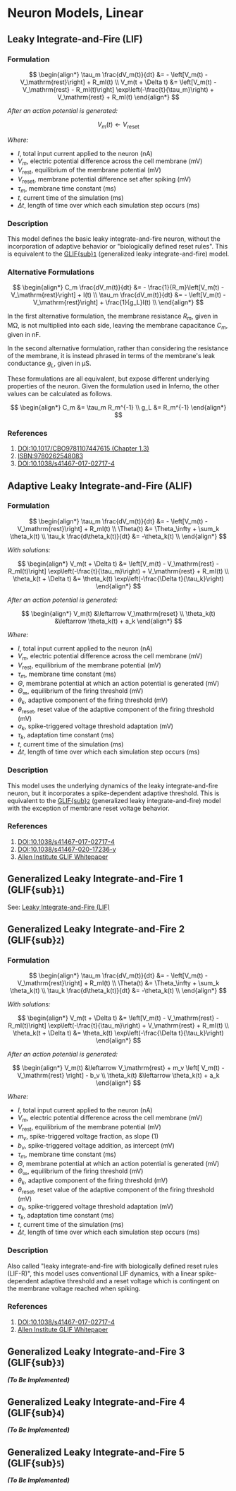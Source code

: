 # Neuron Models, Linear

## Leaky Integrate-and-Fire (LIF)
### Formulation
$$
\begin{align*}
    \tau_m \frac{dV_m(t)}{dt} &= - \left[V_m(t) - V_\mathrm{rest}\right] + R_mI(t) \\
    V_m(t + \Delta t) &= \left[V_m(t) - V_\mathrm{rest} - R_mI(t)\right] \exp\left(-\frac{t}{\tau_m}\right) + V_\mathrm{rest} + R_mI(t)
\end{align*}
$$

*After an action potential is generated:*

$$V_m(t) \leftarrow V_\mathrm{reset}$$

*Where:*
- $I$, total input current applied to the neuron $(\mathrm{nA})$
- $V_m$, electric potential difference across the cell membrane $(\mathrm{mV})$
- $V_\mathrm{rest}$, equilibrium of the membrane potential $(\mathrm{mV})$
- $V_\mathrm{reset}$, membrane potential difference set after spiking $(\mathrm{mV})$
- $\tau_m$, membrane time constant $(\mathrm{ms})$
- $t$, current time of the simulation $(\mathrm{ms})$
- $\Delta t$, length of time over which each simulation step occurs $(\mathrm{ms})$

### Description
This model defines the basic leaky integrate-and-fire neuron, without the incorporation of adaptive behavior or "biologically defined reset rules". This is equivalent to the [GLIF{sub}`1`](https://www.nature.com/articles/s41467-017-02717-4) (generalized leaky integrate-and-fire) model.

### Alternative Formulations
$$
\begin{align*}
C_m \frac{dV_m(t)}{dt} &= - \frac{1}{R_m}\left[V_m(t) - V_\mathrm{rest}\right] + I(t) \\
\tau_m \frac{dV_m(t)}{dt} &= - \left[V_m(t) - V_\mathrm{rest}\right] + \frac{1}{g_L}I(t) \\
\end{align*}
$$

In the first alternative formulation, the membrane resistance $R_m$, given in $\mathrm{M\Omega}$, is not multiplied into each side, leaving the membrane capacitance $C_m$, given in $\mathrm{nF}$.

In the second alternative formulation, rather than considering the resistance of the membrane, it is instead phrased in terms of the membrane's leak conductance $g_L$, given in $\mathrm{\mu S}$.

These formulations are all equivalent, but expose different underlying properties of the neuron. Given the formulation used in Inferno, the other values can be calculated as follows.

$$
\begin{align*}
    C_m &= \tau_m R_m^{-1} \\
    g_L &= R_m^{-1}
\end{align*}
$$

### References
1. [DOI:10.1017/CBO9781107447615 (Chapter 1.3)](https://neuronaldynamics.epfl.ch/online/Ch1.S3.html)
2. [ISBN:9780262548083](https://github.com/RobertRosenbaum/ModelingNeuralCircuits/blob/main/ModelingNeuralCircuits.pdf)
3. [DOI:10.1038/s41467-017-02717-4](https://www.nature.com/articles/s41467-017-02717-4)

## Adaptive Leaky Integrate-and-Fire (ALIF)
### Formulation
$$
\begin{align*}
    \tau_m \frac{dV_m(t)}{dt} &= - \left[V_m(t) - V_\mathrm{rest}\right] + R_mI(t) \\
    \Theta(t) &= \Theta_\infty + \sum_k \theta_k(t) \\
    \tau_k \frac{d\theta_k(t)}{dt} &= -\theta_k(t) \\
\end{align*}
$$

*With solutions:*

$$
\begin{align*}
    V_m(t + \Delta t) &= \left[V_m(t) - V_\mathrm{rest} - R_mI(t)\right] \exp\left(-\frac{t}{\tau_m}\right) + V_\mathrm{rest} + R_mI(t) \\
    \theta_k(t + \Delta t) &= \theta_k(t) \exp\left(-\frac{\Delta t}{\tau_k}\right)
\end{align*}
$$

*After an action potential is generated:*

$$
\begin{align*}
    V_m(t) &\leftarrow V_\mathrm{reset} \\
    \theta_k(t) &\leftarrow \theta_k(t) + a_k
\end{align*}
$$

*Where:*
- $I$, total input current applied to the neuron $(\mathrm{nA})$
- $V_m$, electric potential difference across the cell membrane $(\mathrm{mV})$
- $V_\mathrm{rest}$, equilibrium of the membrane potential $(\mathrm{mV})$
- $\tau_m$, membrane time constant $(\mathrm{ms})$
- $\Theta$, membrane potential at which an action potential is generated $(\mathrm{mV})$
- $\Theta_\infty$, equilibrium of the firing threshold $(\mathrm{mV})$
- $\theta_k$, adaptive component of the firing threshold $(\mathrm{mV})$
- $\theta_\mathrm{reset}$, reset value of the adaptive component of the firing threshold $(\mathrm{mV})$
- $a_k$, spike-triggered voltage threshold adaptation $(\mathrm{mV})$
- $\tau_k$, adaptation time constant $(\mathrm{ms})$
- $t$, current time of the simulation $(\mathrm{ms})$
- $\Delta t$, length of time over which each simulation step occurs $(\mathrm{ms})$

### Description
This model uses the underlying dynamics of the leaky integrate-and-fire neuron, but it incorporates a spike-dependent adaptive threshold. This is equivalent to the [GLIF{sub}`2`](https://www.nature.com/articles/s41467-017-02717-4) (generalized leaky integrate-and-fire) model with the exception of membrane reset voltage behavior.

### References
1. [DOI:10.1038/s41467-017-02717-4](https://www.nature.com/articles/s41467-017-02717-4)
2. [DOI:10.1038/s41467-020-17236-y](https://www.nature.com/articles/s41467-020-17236-y)
3. [Allen Institute GLIF Whitepaper](http://web.archive.org/web/20230428012128/https://help.brain-map.org/download/attachments/8323525/glifmodels.pdf)


## Generalized Leaky Integrate-and-Fire 1 (GLIF{sub}`1`)
See: [Leaky Integrate-and-Fire (LIF)](#leaky-integrate-and-fire-lif)

## Generalized Leaky Integrate-and-Fire 2 (GLIF{sub}`2`)
### Formulation
$$
\begin{align*}
    \tau_m \frac{dV_m(t)}{dt} &= - \left[V_m(t) - V_\mathrm{rest}\right] + R_mI(t) \\
    \Theta(t) &= \Theta_\infty + \sum_k \theta_k(t) \\
    \tau_k \frac{d\theta_k(t)}{dt} &= -\theta_k(t) \\
\end{align*}
$$

*With solutions:*

$$
\begin{align*}
    V_m(t + \Delta t) &= \left[V_m(t) - V_\mathrm{rest} - R_mI(t)\right] \exp\left(-\frac{t}{\tau_m}\right) + V_\mathrm{rest} + R_mI(t) \\
    \theta_k(t + \Delta t) &= \theta_k(t) \exp\left(-\frac{\Delta t}{\tau_k}\right)
\end{align*}
$$

*After an action potential is generated:*

$$
\begin{align*}
    V_m(t) &\leftarrow V_\mathrm{rest} + m_v \left[ V_m(t) - V_\mathrm{rest} \right] - b_v \\
    \theta_k(t) &\leftarrow \theta_k(t) + a_k
\end{align*}
$$

*Where:*
- $I$, total input current applied to the neuron $(\mathrm{nA})$
- $V_m$, electric potential difference across the cell membrane $(\mathrm{mV})$
- $V_\mathrm{rest}$, equilibrium of the membrane potential $(\mathrm{mV})$
- $m_v$, spike-triggered voltage fraction, as slope $(\mathrm{1})$
- $b_v$, spike-triggered voltage addition, as intercept $(\mathrm{mV})$
- $\tau_m$, membrane time constant $(\mathrm{ms})$
- $\Theta$, membrane potential at which an action potential is generated $(\mathrm{mV})$
- $\Theta_\infty$, equilibrium of the firing threshold $(\mathrm{mV})$
- $\theta_k$, adaptive component of the firing threshold $(\mathrm{mV})$
- $\theta_\mathrm{reset}$, reset value of the adaptive component of the firing threshold $(\mathrm{mV})$
- $a_k$, spike-triggered voltage threshold adaptation $(\mathrm{mV})$
- $\tau_k$, adaptation time constant $(\mathrm{ms})$
- $t$, current time of the simulation $(\mathrm{ms})$
- $\Delta t$, length of time over which each simulation step occurs $(\mathrm{ms})$

### Description
Also called "leaky integrate-and-fire with biologically defined reset rules (LIF-R)", this model uses conventional LIF dynamics, with a linear spike-dependent adaptive threshold and a reset voltage which is contingent on the membrane voltage reached when spiking.

### References
1. [DOI:10.1038/s41467-017-02717-4](https://www.nature.com/articles/s41467-017-02717-4)
2. [Allen Institute GLIF Whitepaper](http://web.archive.org/web/20230428012128/https://help.brain-map.org/download/attachments/8323525/glifmodels.pdf)

## Generalized Leaky Integrate-and-Fire 3 (GLIF{sub}`3`)
***(To Be Implemented)***

## Generalized Leaky Integrate-and-Fire 4 (GLIF{sub}`4`)
***(To Be Implemented)***

## Generalized Leaky Integrate-and-Fire 5 (GLIF{sub}`5`)
***(To Be Implemented)***
